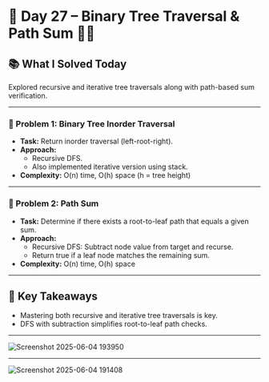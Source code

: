 # 🚀 Day 27 – Binary Tree Traversal & Path Sum 🌳🧠

## 📚 What I Solved Today

Explored recursive and iterative tree traversals along with path-based sum verification.

---

### 🧠 Problem 1: Binary Tree Inorder Traversal
- **Task:** Return inorder traversal (left-root-right).
- **Approach:**  
  - Recursive DFS.  
  - Also implemented iterative version using stack.
- **Complexity:** O(n) time, O(h) space (h = tree height)

---

### 🧠 Problem 2: Path Sum
- **Task:** Determine if there exists a root-to-leaf path that equals a given sum.
- **Approach:**  
  - Recursive DFS: Subtract node value from target and recurse.  
  - Return true if a leaf node matches the remaining sum.
- **Complexity:** O(n) time, O(h) space

---

## 🧠 Key Takeaways

- Mastering both recursive and iterative tree traversals is key.  
- DFS with subtraction simplifies root-to-leaf path checks.

---
![Screenshot 2025-06-04 193950](https://github.com/user-attachments/assets/349352c6-78a6-4e3f-9a92-bfb182a1c934)

---
![Screenshot 2025-06-04 191408](https://github.com/user-attachments/assets/ff1fea54-f46e-42f1-a282-ce1db261cbf9)

